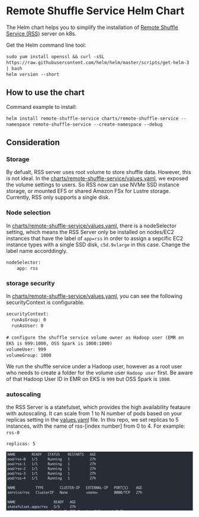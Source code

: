 # Remote Shuffle Service Helm Chart

The Helm chart helps you to simplify the installation of [Remote Shuffle Service (RSS)](https://github.com/uber/RemoteShuffleService) server on k8s.

Get the Helm command line tool:
```
sudo yum install openssl && curl -sSL https://raw.githubusercontent.com/helm/helm/master/scripts/get-helm-3 | bash
helm version --short
```

## How to use the chart

Command example to install:
```
helm install remote-shuffle-service charts/remote-shuffle-service --namespace remote-shuffle-service --create-namespace --debug

```

## Consideration

### Storage

By defualt, RSS server uses root volume to store shuffle data. However, this is not ideal. In the [charts/remote-shuffle-service/values.yaml](./values.yaml), we exposed the volume settings to users. So RSS now can use NVMe SSD instance storage, or mounted EFS or shared Amazon FSx for Lustre storage. Currently, RSS only supports a single disk.

### Node selection
In [charts/remote-shuffle-service/values.yaml](./values.yaml), there is a nodeSelector setting, which means the RSS Server only be installed on nodes/EC2 instances that have the label of `app=rss` in order to assign a sepcific EC2 instance types with a single SSD disk, `c5d.9xlarge` in this case. Change the label name accorddingly.
```
nodeSelector:
    app: rss
```    
### storage security

In [charts/remote-shuffle-service/values.yaml](./values.yaml), you can see the following securityContext is configurable. 
```
securityContext:
  runAsGroup: 0
  runAsUser: 0

# configure the shuffle service volume owner as Hadoop user (EMR on EKS is 999:1000, OSS Spark is 1000:1000)
volumeUser: 999
volumeGroup: 1000
```

We run the shuffle service under a Hadoop user, however as a root user who needs to create a folder for the volume user `Hadoop user` first. Be aware of that Hadoop User ID in EMR on EKS is `999` but OSS Spark is `1000`.

### autoscaling

the RSS Server is a statefulset, which provides the high availability feataure with autoscaling. It can scale from 1 to N number of pods based on your replicas setting in the [values.yaml](./values.yaml) file. In this repo, we set replicas to 5 instances, with the name of rss-[index number] from 0 to 4. For example: `rss-0`

```
replicas: 5
```
![](../../images/rss-image.png)